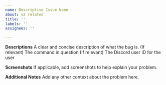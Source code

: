 ```yaml
---
name: Descriptive Issue Name
about: v2 related
title: ''
labels: ''
assignees: ''

---
```


**Descriptions**
A clear and concise description of what the bug is.
(If relevant) The command in question
(If relevant) The Discord user ID for the user

**Screenshots**
If applicable, add screenshots to help explain your problem.

**Additional Notes**
Add any other context about the problem here.
